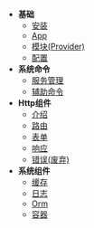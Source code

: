 * **基础**
  * [安装](zh-cn/introduce/install.md)
  * [App](zh-cn/introduce/app.md)
  * [模块(Provider)](zh-cn/introduce/provider.md)
  * [配置](zh-cn/introduce/setting.md)
* **系统命令**
  * [服务管理](zh-cn/command/server.md)
  * [辅助命令](zh-cn/command/help.md)
* **Http组件**
  * [介绍](zh-cn/http/README.md)
  * [路由](zh-cn/http/router.md)
  * [表单](zh-cn/http/form.md)
  * [响应](zh-cn/http/response.md)
  * [错误(废弃)](zh-cn/http/error.md)
* **系统组件**
  * [缓存](zh-cn/system/cache.md)
  * [日志](zh-cn/system/log.md)
  * [Orm](zh-cn/system/orm.md)
  * [容器](zh-cn/system/container.md)